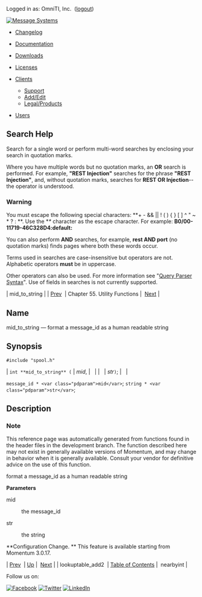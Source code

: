 Logged in as: OmniTI, Inc.  ([logout](https://support.messagesystems.com/logout.php))

[![Message Systems](https://support.messagesystems.com/images/ms-white205.png)](https://support.messagesystems.com/start.php) 

*   [Changelog](https://support.messagesystems.com/start.php?show=changelog)
*   [Documentation](https://support.messagesystems.com/docs/)
*   [Downloads](https://support.messagesystems.com/start.php)

*   [Licenses](https://support.messagesystems.com/license_summary.php)
*   <a href="">Clients</a>
    *   [Support](https://support.messagesystems.com/cs.php)
    *   [Add/Edit](https://support.messagesystems.com/edit_client.php)
    *   [Legal/Products](https://support.messagesystems.com/edit_products.php)
*   [Users](https://support.messagesystems.com/edit_customer.php)

## Search Help

Search for a single word or perform multi-word searches by enclosing your search in quotation marks.

Where you have multiple words but no quotation marks, an **OR** search is performed. For example, **"REST Injection"** searches for the phrase **"REST Injection"**, and, without quotation marks, searches for **REST OR Injection**--the operator is understood.

### Warning

You must escape the following special characters: **+ - && || ! ( ) { } [ ] ^ " ~ * ? : \**. Use the **\** character as the escape character. For example: **B0/00-11719-46C328D4\:default\:**

You can also perform **AND** searches, for example, **rest AND port** (no quotation marks) finds pages where both these words occur.

Terms used in searches are case-insensitive but operators are not. Alphabetic operators **must** be in uppercase.

Other operators can also be used. For more information see "[Query Parser Syntax](https://lucene.apache.org/core/old_versioned_docs/versions/3_0_0/queryparsersyntax.html)". Use of fields in searches is not currently supported.

| mid_to_string |
| [Prev](apis.lookuptable_add2.php)  | Chapter 55. Utility Functions |  [Next](apis.nearbyint.php) |

<a name="apis.mid_to_string"></a>
## Name

mid_to_string — format a message_id as a human readable string

## Synopsis

`#include "spool.h"`

| `int **mid_to_string** (` | <var class="pdparam">mid</var>, |   |
|   | <var class="pdparam">str</var>`)`; |   |

`message_id * <var class="pdparam">mid</var>`;
`string * <var class="pdparam">str</var>`;<a name="idp36720000"></a>
## Description

### Note

This reference page was automatically generated from functions found in the header files in the development branch. The function described here may not exist in generally available versions of Momentum, and may change in behavior when it is generally available. Consult your vendor for definitive advice on the use of this function.

format a message_id as a human readable string

**Parameters**

<dl class="variablelist">

<dt>mid</dt>

<dd>

the message_id

</dd>

<dt>str</dt>

<dd>

the string

</dd>

</dl>

**Configuration Change. ** This feature is available starting from Momentum 3.0.17.

| [Prev](apis.lookuptable_add2.php)  | [Up](utility.php) |  [Next](apis.nearbyint.php) |
| lookuptable_add2  | [Table of Contents](index.php) |  nearbyint |

Follow us on:

[![Facebook](https://support.messagesystems.com/images/icon-facebook.png)](http://www.facebook.com/messagesystems) [![Twitter](https://support.messagesystems.com/images/icon-twitter.png)](http://twitter.com/#!/MessageSystems) [![LinkedIn](https://support.messagesystems.com/images/icon-linkedin.png)](http://www.linkedin.com/company/message-systems)